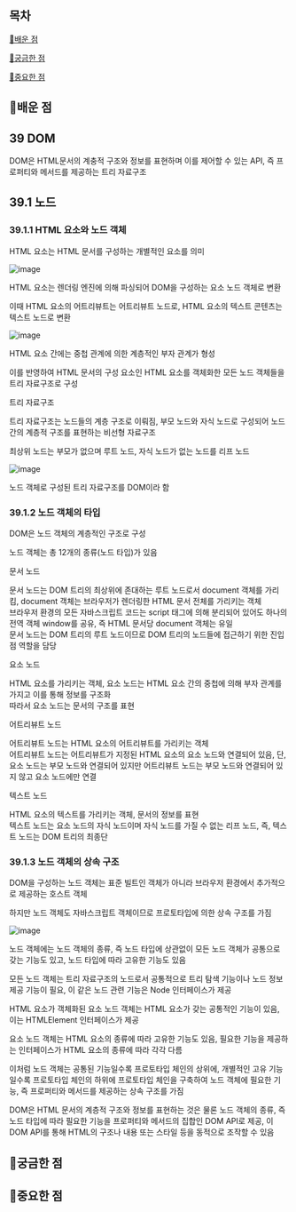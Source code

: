 ## 목차

[📗배운 점 ](#📗배운-점)

[🤔궁금한 점](#🤔궁금한-점)

[📌중요한 점](#📌중요한-점)

## 📗배운 점

## 39 DOM

DOM은 HTML문서의 계충적 구조와 정보를 표현하며 이를 제어할 수 있는 API, 즉 프로퍼티와 메서드를 제공하는 트리 자료구조

## 39.1 노드

### 39.1.1 HTML 요소와 노드 객체

HTML 요소는 HTML 문서를 구성하는 개별적인 요소를 의미

![image](https://github.com/jin62413/js-deepdive-study/assets/71061884/5945c230-43b2-48fd-ae8a-fcb4b963f882)

HTML 요소는 렌더링 엔진에 의해 파싱되어 DOM을 구성하는 요소 노드 객체로 변환

이때 HTML 요소의 어트리뷰트는 어트리뷰트 노드로, HTML 요소의 텍스트 콘텐츠는 텍스트 노드로 변환

![image](https://github.com/jin62413/js-deepdive-study/assets/71061884/89c73f86-7bd1-471f-ac8d-502856538cfe)

HTML 요소 간에는 중첩 관계에 의한 계층적인 부자 관계가 형성

이를 반영하여 HTML 문서의 구성 요소인 HTML 요소를 객체화한 모든 노드 객체들을 트리 자료구조로 구성

트리 자료구조

트리 자료구조는 노드들의 계층 구조로 이뤄짐, 부모 노드와 자식 노드로 구성되어 노드 간의 계층적 구조를 표현하는 비선형 자료구조

최상위 노드는 부모가 없으며 루트 노드, 자식 노드가 없는 노드를 리프 노드

![image](https://github.com/jin62413/js-deepdive-study/assets/71061884/45ae08bc-1c6c-439e-8688-be64e57dda67)

노드 객체로 구성된 트리 자료구조를 DOM이라 함

### 39.1.2 노드 객체의 타입

DOM은 노드 객체의 계층적인 구조로 구성

노드 객체는 총 12개의 종류(노드 타입)가 있음

문서 노드

문서 노드는 DOM 트리의 최상위에 존대하는 루트 노드로서 document 객체를 가리킴, document 객체는 브라우저가 렌더링한 HTML 문서 전체를 가리키는 객체  
브라우저 환경의 모든 자바스크립트 코드는 script 태그에 의해 분리되어 있어도 하나의 전역 객체 window를 공유, 즉 HTML 문서당 document 객체는 유일  
문서 노드는 DOM 트리의 루트 노드이므로 DOM 트리의 노드들에 접근하기 위한 진입점 역할을 담당

요소 노드

HTML 요소를 가리키는 객체, 요소 노드는 HTML 요소 간의 중첩에 의해 부자 관계를 가지고 이를 통해 정보를 구조화  
따라서 요소 노드는 문서의 구조를 표현

어트리뷰트 노드

어트리뷰트 노드는 HTML 요소의 어트리뷰트를 가리키는 객체  
어트리뷰트 노드는 어트리뷰트가 지정된 HTML 요소의 요소 노드와 연결되어 있음, 단, 요소 노드는 부모 노드와 연결되어 있지만 어트리뷰트 노드는 부모 노드와 연결되어 있지 않고 요소 노드에만 연결

텍스트 노드

HTML 요소의 텍스트를 가리키는 객체, 문서의 정보를 표현  
텍스트 노드는 요소 노드의 자식 노드이며 자식 노드를 가질 수 없는 리프 노드, 즉, 텍스트 노드는 DOM 트리의 최종단

### 39.1.3 노드 객체의 상속 구조

DOM을 구성하는 노드 객체는 표준 빌트인 객체가 아니라 브라우저 환경에서 추가적으로 제공하는 호스트 객체

하지만 노드 객체도 자바스크립트 객체이므로 프로토타입에 의한 상속 구조를 가짐

![image](https://github.com/jin62413/js-deepdive-study/assets/71061884/06a27059-ecf6-4f2d-a1c4-8feb069f302a)

노드 객체에는 노드 객체의 종류, 즉 노드 타입에 상관없이 모든 노드 객체가 공통으로 갖는 기능도 있고, 노드 타입에 따라 고유한 기능도 있음

모든 노드 객체는 트리 자료구조의 노드로서 공통적으로 트리 탐색 기능이나 노드 정보 제공 기능이 필요, 이 같은 노드 관련 기능은 Node 인터페이스가 제공

HTML 요소가 객체화된 요소 노드 객체는 HTML 요소가 갖는 공통적인 기능이 있음, 이는 HTMLElement 인터페이스가 제공

요소 노드 객체는 HTML 요소의 종류에 따라 고유한 기능도 있음, 필요한 기능을 제공하는 인터페이스가 HTML 요소의 종류에 따라 각각 다름

이처럼 노드 객체는 공통된 기능일수록 프로토타입 체인의 상위에, 개별적인 고유 기능일수록 프로토타입 체인의 하위에 프로토타입 체인을 구축하여 노드 객체에 필요한 기능, 즉 프로퍼티와 메서드를 제공하는 상속 구조를 가짐

DOM은 HTML 문서의 계층적 구조와 정보를 표현하는 것은 물론 노드 객체의 종류, 즉 노드 타입에 따라 필요한 기능을 프로퍼티와 메서드의 집합인 DOM API로 제공, 이 DOM API를 통해 HTML의 구조나 내용 또는 스타일 등을 동적으로 조작할 수 있음

## 🤔궁금한 점

## 📌중요한 점
